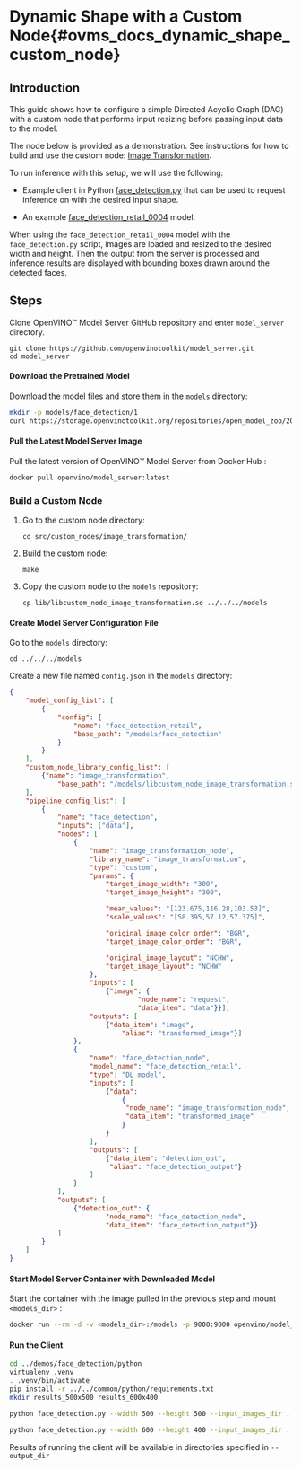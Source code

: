 # Dynamic Shape with a Custom Node{#ovms_docs_dynamic_shape_custom_node}

## Introduction
This guide shows how to configure a simple Directed Acyclic Graph (DAG) with a custom node that performs input resizing before passing input data to the model. 

The node below is provided as a demonstration. See instructions for how to build and use the custom node: [Image Transformation](https://github.com/openvinotoolkit/model_server/tree/releases/2022/1/src/custom_nodes/image_transformation).


To run inference with this setup, we will use the following:

- Example client in Python [face_detection.py](https://github.com/openvinotoolkit/model_server/blob/releases/2022/1/demos/face_detection/python/face_detection.py) that can be used to request inference on with the desired input shape.

- An example [face_detection_retail_0004](https://docs.openvinotoolkit.org/2021.4/omz_models_model_face_detection_retail_0004.html) model.

When using the `face_detection_retail_0004` model with the `face_detection.py` script, images are loaded and resized to the desired width and height. Then the output from the server is processed and inference results are displayed with bounding boxes drawn around the detected faces. 

## Steps
Clone OpenVINO&trade; Model Server GitHub repository and enter `model_server` directory.
```
git clone https://github.com/openvinotoolkit/model_server.git
cd model_server
```

#### Download the Pretrained Model
Download the model files and store them in the `models` directory:
```Bash
mkdir -p models/face_detection/1
curl https://storage.openvinotoolkit.org/repositories/open_model_zoo/2021.4/models_bin/3/face-detection-retail-0004/FP32/face-detection-retail-0004.bin https://storage.openvinotoolkit.org/repositories/open_model_zoo/2021.4/models_bin/3/face-detection-retail-0004/FP32/face-detection-retail-0004.xml -o models/face_detection/1/face-detection-retail-0004.bin -o models/face_detection/1/face-detection-retail-0004.xml
```

#### Pull the Latest Model Server Image
Pull the latest version of OpenVINO&trade; Model Server from Docker Hub :
```Bash
docker pull openvino/model_server:latest
```

### Build a Custom Node

1. Go to the custom node directory:
    ```
    cd src/custom_nodes/image_transformation/
    ``` 

3. Build the custom node:
    ```
    make
    ```

4. Copy the custom node to the `models` repository:
    ```
    cp lib/libcustom_node_image_transformation.so ../../../models
    ```

#### Create Model Server Configuration File
Go to the `models` directory:
```
cd ../../../models
```

Create a new file named `config.json` in the `models` directory:
```json
{
    "model_config_list": [
        {
            "config": {
                "name": "face_detection_retail",
                "base_path": "/models/face_detection"
            }
        }
    ],
    "custom_node_library_config_list": [
        {"name": "image_transformation",
            "base_path": "/models/libcustom_node_image_transformation.so"}
    ],
    "pipeline_config_list": [
        {
            "name": "face_detection",
            "inputs": ["data"],
            "nodes": [
                {
                    "name": "image_transformation_node",
                    "library_name": "image_transformation",
                    "type": "custom",
                    "params": {
                        "target_image_width": "300",
                        "target_image_height": "300",

                        "mean_values": "[123.675,116.28,103.53]",
                        "scale_values": "[58.395,57.12,57.375]",

                        "original_image_color_order": "BGR",
                        "target_image_color_order": "BGR",

                        "original_image_layout": "NCHW",
                        "target_image_layout": "NCHW"
                    },
                    "inputs": [
                        {"image": {
                                "node_name": "request",
                                "data_item": "data"}}],
                    "outputs": [
                        {"data_item": "image",
                            "alias": "transformed_image"}]
                },
                {
                    "name": "face_detection_node",
                    "model_name": "face_detection_retail",
                    "type": "DL model",
                    "inputs": [
                        {"data": 
                            {
                             "node_name": "image_transformation_node",
                             "data_item": "transformed_image"
                            }
                        }
                    ],
                    "outputs": [
                        {"data_item": "detection_out",
                         "alias": "face_detection_output"}
                    ]
                }
            ],
            "outputs": [
                {"detection_out": {
                        "node_name": "face_detection_node",
                        "data_item": "face_detection_output"}}
            ]
        }
    ]
}
```

#### Start Model Server Container with Downloaded Model
Start the container with the image pulled in the previous step and mount `<models_dir>` :
```Bash
docker run --rm -d -v <models_dir>:/models -p 9000:9000 openvino/model_server:latest --config_path /models/config.json --port 9000
```

#### Run the Client
```Bash
cd ../demos/face_detection/python
virtualenv .venv
. .venv/bin/activate
pip install -r ../../common/python/requirements.txt
mkdir results_500x500 results_600x400

python face_detection.py --width 500 --height 500 --input_images_dir ../../common/static/images/people --output_dir results_500x500 --model_name face_detection

python face_detection.py --width 600 --height 400 --input_images_dir ../../common/static/images/people --output_dir results_600x400 --model_name face_detection
```
Results of running the client will be available in directories specified in `--output_dir`